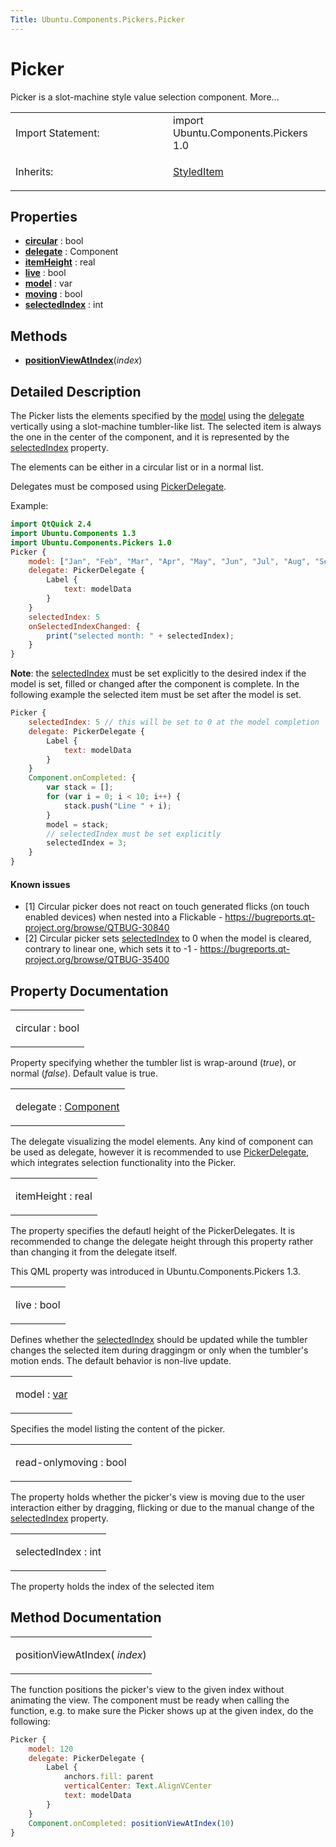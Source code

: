 ```yaml
---
Title: Ubuntu.Components.Pickers.Picker
---
```

        
Picker
======

<span class="subtitle"></span>
Picker is a slot-machine style value selection component. More...

<table>
<colgroup>
<col width="50%" />
<col width="50%" />
</colgroup>
<tbody>
<tr class="odd">
<td>Import Statement:</td>
<td>import Ubuntu.Components.Pickers 1.0</td>
</tr>
<tr class="even">
<td>Inherits:</td>
<td><p><a href="Ubuntu.Components.StyledItem.md">StyledItem</a></p></td>
</tr>
</tbody>
</table>

<span id="properties"></span>
Properties
----------

-   ****[circular](#circular-prop)**** : bool
-   ****[delegate](#delegate-prop)**** : Component
-   ****[itemHeight](#itemHeight-prop)**** : real
-   ****[live](#live-prop)**** : bool
-   ****[model](#model-prop)**** : var
-   ****[moving](#moving-prop)**** : bool
-   ****[selectedIndex](#selectedIndex-prop)**** : int

<span id="methods"></span>
Methods
-------

-   ****[positionViewAtIndex](#positionViewAtIndex-method)****(*index*)

<span id="details"></span>
Detailed Description
--------------------

The Picker lists the elements specified by the [model](#model-prop) using the [delegate](#delegate-prop) vertically using a slot-machine tumbler-like list. The selected item is always the one in the center of the component, and it is represented by the [selectedIndex](#selectedIndex-prop) property.

The elements can be either in a circular list or in a normal list.

Delegates must be composed using [PickerDelegate](../Ubuntu.Components.Pickers.PickerDelegate.md).

Example:

``` qml
import QtQuick 2.4
import Ubuntu.Components 1.3
import Ubuntu.Components.Pickers 1.0
Picker {
    model: ["Jan", "Feb", "Mar", "Apr", "May", "Jun", "Jul", "Aug", "Sept", "Oct", "Nov", "Dec"]
    delegate: PickerDelegate {
        Label {
            text: modelData
        }
    }
    selectedIndex: 5
    onSelectedIndexChanged: {
        print("selected month: " + selectedIndex);
    }
}
```

**Note**: the [selectedIndex](#selectedIndex-prop) must be set explicitly to the desired index if the model is set, filled or changed after the component is complete. In the following example the selected item must be set after the model is set.

``` qml
Picker {
    selectedIndex: 5 // this will be set to 0 at the model completion
    delegate: PickerDelegate {
        Label {
            text: modelData
        }
    }
    Component.onCompleted: {
        var stack = [];
        for (var i = 0; i < 10; i++) {
            stack.push("Line " + i);
        }
        model = stack;
        // selectedIndex must be set explicitly
        selectedIndex = 3;
    }
}
```

<span id="known-issues"></span>
#### Known issues

-   \[1\] Circular picker does not react on touch generated flicks (on touch enabled devices) when nested into a Flickable - <https://bugreports.qt-project.org/browse/QTBUG-30840>
-   \[2\] Circular picker sets [selectedIndex](#selectedIndex-prop) to 0 when the model is cleared, contrary to linear one, which sets it to -1 - <https://bugreports.qt-project.org/browse/QTBUG-35400>

Property Documentation
----------------------

<table>
<colgroup>
<col width="100%" />
</colgroup>
<tbody>
<tr class="odd">
<td><p><span id="circular-prop"></span><span class="name">circular</span> : <span class="type">bool</span></p></td>
</tr>
</tbody>
</table>

Property specifying whether the tumbler list is wrap-around (*true*), or normal (*false*). Default value is true.

<table>
<colgroup>
<col width="100%" />
</colgroup>
<tbody>
<tr class="odd">
<td><p><span id="delegate-prop"></span><span class="name">delegate</span> : <span class="type"><a href="../sdk-14.10/QtQml.Component.md">Component</a></span></p></td>
</tr>
</tbody>
</table>

The delegate visualizing the model elements. Any kind of component can be used as delegate, however it is recommended to use [PickerDelegate](../Ubuntu.Components.Pickers.PickerDelegate.md), which integrates selection functionality into the Picker.

<table>
<colgroup>
<col width="100%" />
</colgroup>
<tbody>
<tr class="odd">
<td><p><span id="itemHeight-prop"></span><span class="name">itemHeight</span> : <span class="type">real</span></p></td>
</tr>
</tbody>
</table>

The property specifies the defautl height of the PickerDelegates. It is recommended to change the delegate height through this property rather than changing it from the delegate itself.

This QML property was introduced in Ubuntu.Components.Pickers 1.3.

<table>
<colgroup>
<col width="100%" />
</colgroup>
<tbody>
<tr class="odd">
<td><p><span id="live-prop"></span><span class="name">live</span> : <span class="type">bool</span></p></td>
</tr>
</tbody>
</table>

Defines whether the [selectedIndex](#selectedIndex-prop) should be updated while the tumbler changes the selected item during draggingm or only when the tumbler's motion ends. The default behavior is non-live update.

<table>
<colgroup>
<col width="100%" />
</colgroup>
<tbody>
<tr class="odd">
<td><p><span id="model-prop"></span><span class="name">model</span> : <span class="type"><a href="http://doc.qt.io/qt-5/qml-var.html">var</a></span></p></td>
</tr>
</tbody>
</table>

Specifies the model listing the content of the picker.

<table>
<colgroup>
<col width="100%" />
</colgroup>
<tbody>
<tr class="odd">
<td><p><span id="moving-prop"></span><span class="qmlreadonly">read-only</span><span class="name">moving</span> : <span class="type">bool</span></p></td>
</tr>
</tbody>
</table>

The property holds whether the picker's view is moving due to the user interaction either by dragging, flicking or due to the manual change of the [selectedIndex](#selectedIndex-prop) property.

<table>
<colgroup>
<col width="100%" />
</colgroup>
<tbody>
<tr class="odd">
<td><p><span id="selectedIndex-prop"></span><span class="name">selectedIndex</span> : <span class="type">int</span></p></td>
</tr>
</tbody>
</table>

The property holds the index of the selected item

Method Documentation
--------------------

<table>
<colgroup>
<col width="100%" />
</colgroup>
<tbody>
<tr class="odd">
<td><p><span id="positionViewAtIndex-method"></span><span class="name">positionViewAtIndex</span>( <em>index</em>)</p></td>
</tr>
</tbody>
</table>

The function positions the picker's view to the given index without animating the view. The component must be ready when calling the function, e.g. to make sure the Picker shows up at the given index, do the following:

``` qml
Picker {
    model: 120
    delegate: PickerDelegate {
        Label {
            anchors.fill: parent
            verticalCenter: Text.AlignVCenter
            text: modelData
        }
    }
    Component.onCompleted: positionViewAtIndex(10)
}
```


